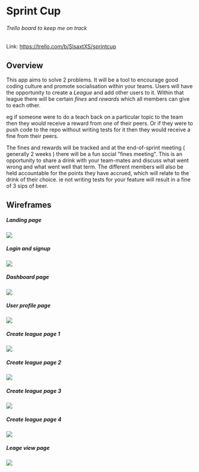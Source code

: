 # Sprint Cup

###### Trello board to keep me on track

Link: https://trello.com/b/SlsaxtXS/sprintcup

## Overview

This app aims to solve 2 problems. It will be a tool to encourage good coding culture and promote socialisation within your teams. Users will have the opportunity to create a _League_ and add other users to it. Within that league there will be certain _fines_ and _rewards_ which all members can give to each other.

eg if someone were to do a teach back on a particular topic to the team then they would receive a reward from one of their peers. Or if they were to push code to the repo without writing tests for it then they would receive a fine from their peers.

The fines and rewards will be tracked and at the end-of-sprint meeting ( generally 2 weeks ) there will be a fun social "fines meeting". This is an opportunity to share a drink with your team-mates and discuss what went wrong and what went well that term. The different members will also be held accountable for the points they have accrued, which will relate to the drink of their choice. ie not writing tests for your feature will result in a fine of 3 sips of beer.

## Wireframes

##### Landing page

![](wire-frames/landing-page.png)

##### Login and signup

![](wire-frames/login-sign-up-page.png)

##### Dashboard page

![](wire-frames/dashboard-page.png)

##### User profile page

![](wire-frames/user-profile-page.png)

##### Create league page 1

![](wire-frames/create-league-page-1.png)

##### Create league page 2

![](wire-frames/create-league-page-2.png)

##### Create league page 3

![](wire-frames/create-league-page-3.png)

##### Create league page 4

![](wire-frames/create-league-page-4.png)

##### Leage view page

![](wire-frames/league-view-page.png)
